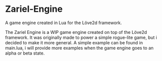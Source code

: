 # Zariel-Engine
A game engine created in Lua for the Löve2d framework.

The Zariel Engine is a WIP game engine created on top of the Löve2d framework. 
It was originally made to power a simple rogue-lite game, but i decided to make it more general.
A simple example can be found in main.lua, i will provide more examples when the game engine goes to an alpha or beta state.
